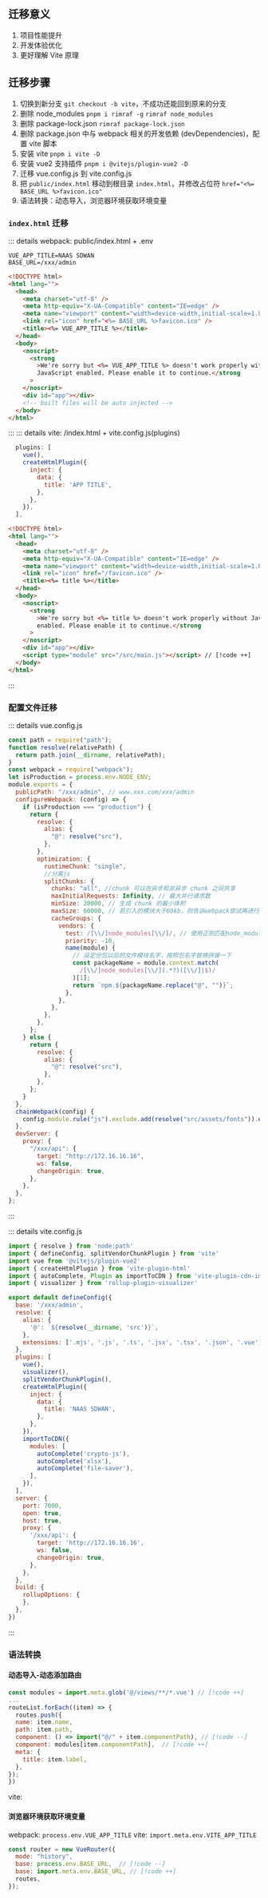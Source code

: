 ## 迁移意义

1. 项目性能提升
2. 开发体验优化
3. 更好理解 Vite 原理

## 迁移步骤

1. 切换到新分支 `git checkout -b vite`，不成功还能回到原来的分支
2. 删除 node_modules `pnpm i rimraf -g` `rimraf node_modules`
3. 删除 package-lock.json `rimraf package-lock.json`
4. 删除 package.json 中与 webpack 相关的开发依赖 (devDependencies)，配置 vite 脚本
5. 安装 vite `pnpm i vite -D`
6. 安装 vue2 支持插件 `pnpm i @vitejs/plugin-vue2 -D`
7. 迁移 vue.config.js 到 vite.config.js
8. 把 `public/index.html` 移动到根目录 `index.html`，并修改占位符 `href="<%= BASE_URL %>favicon.ico"`
9. 语法转换：动态导入，浏览器环境获取环境变量


### `index.html` 迁移
::: details webpack: public/index.html + .env

```env
VUE_APP_TITLE=NAAS SDWAN
BASE_URL=/xxx/admin
```

```html
<!DOCTYPE html>
<html lang="">
  <head>
    <meta charset="utf-8" />
    <meta http-equiv="X-UA-Compatible" content="IE=edge" />
    <meta name="viewport" content="width=device-width,initial-scale=1.0" />
    <link rel="icon" href="<%= BASE_URL %>favicon.ico" />
    <title><%= VUE_APP_TITLE %></title>
  </head>
  <body>
    <noscript>
      <strong
        >We're sorry but <%= VUE_APP_TITLE %> doesn't work properly without
        JavaScript enabled. Please enable it to continue.</strong
      >
    </noscript>
    <div id="app"></div>
    <!-- built files will be auto injected -->
  </body>
</html>
```

:::
::: details vite: /index.html + vite.config.js(plugins)

```js {3-8} 
  plugins: [
    vue(),
    createHtmlPlugin({ 
      inject: {
        data: {
          title: 'APP TITLE',
        },
      },
    }),
  ],
```

```html
<!DOCTYPE html>
<html lang="">
  <head>
    <meta charset="utf-8" />
    <meta http-equiv="X-UA-Compatible" content="IE=edge" />
    <meta name="viewport" content="width=device-width,initial-scale=1.0" />
    <link rel="icon" href="/favicon.ico" />
    <title><%= title %></title>
  </head>
  <body>
    <noscript>
      <strong
        >We're sorry but <%= title %> doesn't work properly without JavaScript
        enabled. Please enable it to continue.</strong
      >
    </noscript>
    <div id="app"></div>
    <script type="module" src="/src/main.js"></script> // [!code ++]
  </body>
</html>
```

:::

### 配置文件迁移

::: details vue.config.js

```js
const path = require("path");
function resolve(relativePath) {
  return path.join(__dirname, relativePath);
}
const webpack = require("webpack");
let isProduction = process.env.NODE_ENV;
module.exports = {
  publicPath: "/xxx/admin", // www.xxx.com/xxx/admin
  configureWebpack: (config) => {
    if (isProduction === "production") {
      return {
        resolve: {
          alias: {
            "@": resolve("src"),
          },
        },
        optimization: {
          runtimeChunk: "single",
          //分离js
          splitChunks: {
            chunks: "all", //chunk 可以在异步和非异步 chunk 之间共享
            maxInitialRequests: Infinity, // 最大并行请求数
            minSize: 20000, // 生成 chunk 的最小体积
            maxSize: 60000, // 若引入的模块大于60kb，则告诉webpack尝试再进行拆分
            cacheGroups: {
              vendors: {
                test: /[\\/]node_modules[\\/]/, // 使用正则匹配node_modules中引入的模块
                priority: -10,
                name(module) {
                  // 设定分包以后的文件模块名字，按照包名字替换拼接一下
                  const packageName = module.context.match(
                    /[\\/]node_modules[\\/](.*?)([\\/]|$)/
                  )[1];
                  return `npm.${packageName.replace("@", "")}`;
                },
              },
            },
          },
        },
      };
    } else {
      return {
        resolve: {
          alias: {
            "@": resolve("src"),
          },
        },
      };
    }
  },
  chainWebpack(config) {
    config.module.rule("js").exclude.add(resolve("src/assets/fonts")).end();
  },
  devServer: {
    proxy: {
      "/xxx/api": {
        target: "http://172.16.16.16",
        ws: false,
        changeOrigin: true,
      },
    },
  },
};
```

:::

::: details vite.config.js

```js
import { resolve } from 'node:path'
import { defineConfig, splitVendorChunkPlugin } from 'vite'
import vue from '@vitejs/plugin-vue2'
import { createHtmlPlugin } from 'vite-plugin-html'
import { autoComplete, Plugin as importToCDN } from 'vite-plugin-cdn-import'
import { visualizer } from 'rollup-plugin-visualizer'

export default defineConfig({
  base: '/xxx/admin',
  resolve: {
    alias: {
      '@': `${resolve(__dirname, 'src')}`,
    },
    extensions: ['.mjs', '.js', '.ts', '.jsx', '.tsx', '.json', '.vue'],
  },
  plugins: [
    vue(),
    visualizer(),
    splitVendorChunkPlugin(),
    createHtmlPlugin({
      inject: {
        data: {
          title: 'NAAS SDWAN',
        },
      },
    }),
    importToCDN({
      modules: [
        autoComplete('crypto-js'),
        autoComplete('xlsx'),
        autoComplete('file-saver'),
      ],
    }),
  ],
  server: {
    port: 7000,
    open: true,
    host: true,
    proxy: {
      '/xxx/api': {
        target: 'http://172.16.16.16',
        ws: false,
        changeOrigin: true,
      },
    },
  },
  build: {
    rollupOptions: {
    },
  },
})

```

:::

### 语法转换

#### 动态导入-动态添加路由

```js 
const modules = import.meta.glob('@/views/**/*.vue') // [!code ++]
...
routeList.forEach((item) => {
  routes.push({
  name: item.name,
  path: item.path,
  component: () => import("@/" + item.componentPath), // [!code --]
  component: modules[item.componentPath],  // [!code ++]
  meta: {
    title: item.label,
  },
});
})
```

vite:

#### 浏览器环境获取环境变量

webpack: `process.env.VUE_APP_TITLE`
vite: `import.meta.env.VITE_APP_TITLE`

```js
const router = new VueRouter({
  mode: "history",
  base: process.env.BASE_URL,  // [!code --]
  base: import.meta.env.BASE_URL, // [!code ++]
  routes,
});
```

